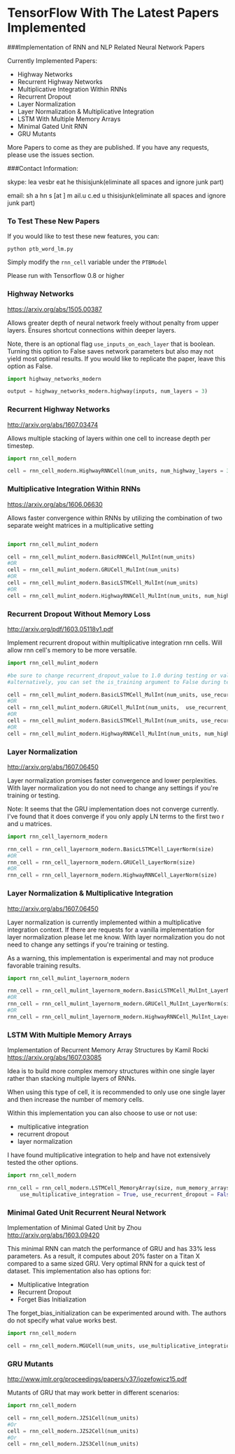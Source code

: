 # TensorFlow With The Latest Papers Implemented

###Implementation of RNN and NLP Related Neural Network Papers

Currently Implemented Papers:

* Highway Networks
* Recurrent Highway Networks
* Multiplicative Integration Within RNNs
* Recurrent Dropout
* Layer Normalization
* Layer Normalization & Multiplicative Integration
* LSTM With Multiple Memory Arrays
* Minimal Gated Unit RNN
* GRU Mutants


More Papers to come as they are published. If you have any requests, please use the issues section. 

###Contact Information:

skype: lea vesbr eat he thisisjunk(eliminate all spaces and ignore junk part)

email: sh a hn s [at ] m ail.u c.ed u thisisjunk(eliminate all spaces and ignore junk part)


### To Test These New Papers

If you would like to test these new features, you can:

`python ptb_word_lm.py`

Simply modify the `rnn_cell` variable under the `PTBModel`

Please run with Tensorflow 0.8 or higher


### Highway Networks

https://arxiv.org/abs/1505.00387

Allows greater depth of neural network freely without penalty from upper layers. Ensures shortcut connections within deeper layers.

Note, there is an optional flag `use_inputs_on_each_layer` that is boolean. Turning this option to False saves network parameters but also may not yield most optimal results. If you would like to replicate the paper, leave this option as False.
```python
import highway_networks_modern

output = highway_networks_modern.highway(inputs, num_layers = 3)
```



### Recurrent Highway Networks 

http://arxiv.org/abs/1607.03474

Allows multiple stacking of layers within one cell to increase depth per timestep. 

```python
import rnn_cell_modern

cell = rnn_cell_modern.HighwayRNNCell(num_units, num_highway_layers = 3)
```


### Multiplicative Integration Within RNNs

https://arxiv.org/abs/1606.06630

Allows faster convergence within RNNs by utilizing the combination of two separate weight matrices in a multiplicative setting

```python

import rnn_cell_mulint_modern

cell = rnn_cell_mulint_modern.BasicRNNCell_MulInt(num_units)
#OR
cell = rnn_cell_mulint_modern.GRUCell_MulInt(num_units)
#OR
cell = rnn_cell_mulint_modern.BasicLSTMCell_MulInt(num_units)
#OR
cell = rnn_cell_mulint_modern.HighwayRNNCell_MulInt(num_units, num_highway_layers = 3)
```


### Recurrent Dropout Without Memory Loss

http://arxiv.org/pdf/1603.05118v1.pdf

Implement recurrent dropout within multiplicative integration rnn cells. Will allow rnn cell's memory to be more versatile. 

```python
import rnn_cell_mulint_modern

#be sure to change recurrent_dropout_value to 1.0 during testing or validation
#alternatively, you can set the is_training argument to False during testing or validation but this requires the reconstruction of the model

cell = rnn_cell_mulint_modern.BasicLSTMCell_MulInt(num_units, use_recurrent_dropout = True, recurrent_dropout_value = 0.90)
#OR
cell = rnn_cell_mulint_modern.GRUCell_MulInt(num_units,  use_recurrent_dropout = True, recurrent_dropout_value = 0.90)
#OR
cell = rnn_cell_mulint_modern.BasicLSTMCell_MulInt(num_units, use_recurrent_dropout = True, recurrent_dropout_value = 0.90)
#OR
cell = rnn_cell_mulint_modern.HighwayRNNCell_MulInt(num_units, num_highway_layers = 3,  use_recurrent_dropout = True, recurrent_dropout_value = 0.90)

```


### Layer Normalization
http://arxiv.org/abs/1607.06450

Layer normalization promises faster convergence and lower perplexities. With layer normalization you do not need to change any settings if you're training or testing.

Note: It seems that the GRU implementation does not converge currently. I've found that it does converge if you only apply LN terms to the first two r and u matrices. 

```python
import rnn_cell_layernorm_modern

rnn_cell = rnn_cell_layernorm_modern.BasicLSTMCell_LayerNorm(size)
#OR
rnn_cell = rnn_cell_layernorm_modern.GRUCell_LayerNorm(size)
#OR
rnn_cell = rnn_cell_layernorm_modern.HighwayRNNCell_LayerNorm(size)
```

### Layer Normalization & Multiplicative Integration
http://arxiv.org/abs/1607.06450

Layer normalization is currently implemented within a multiplicative integration context. If there are requests for a vanilla implementation for layer normalization please let me know. With layer normalization you do not need to change any settings if you're training or testing.

As a warning, this implementation is experimental and may not produce favorable training results.

```python
import rnn_cell_mulint_layernorm_modern

rnn_cell = rnn_cell_mulint_layernorm_modern.BasicLSTMCell_MulInt_LayerNorm(size)
#OR
rnn_cell = rnn_cell_mulint_layernorm_modern.GRUCell_MulInt_LayerNorm(size)
#OR
rnn_cell = rnn_cell_mulint_layernorm_modern.HighwayRNNCell_MulInt_LayerNorm(size)
```

### LSTM With Multiple Memory Arrays

Implementation of Recurrent Memory Array Structures by Kamil Rocki
https://arxiv.org/abs/1607.03085

Idea is to build more complex memory structures within one single layer rather than stacking multiple layers of RNNs.

When using this type of cell, it is recommended to only use one single layer and then increase the number of memory cells. 

Within this implementation you can also choose to use or not use:
- multiplicative integration
- recurrent dropout
- layer normalization

I have found multiplicative integration to help and have not extensively tested the other options.

```python
import rnn_cell_modern

rnn_cell = rnn_cell_modern.LSTMCell_MemoryArray(size, num_memory_arrays = 2, 
	use_multiplicative_integration = True, use_recurrent_dropout = False, use_layer_normalization = False)
```

### Minimal Gated Unit Recurrent Neural Network

Implementation of Minimal Gated Unit by Zhou
http://arxiv.org/abs/1603.09420

This minimal RNN can match the performance of GRU and has 33% less parameters. As a result, it computes about 20% faster on a Titan X compared to a same sized GRU. Very optimal RNN for a quick test of dataset. This implementation also has options for:

- Multiplicative Integration
- Recurrent Dropout
- Forget Bias Initialization

The forget_bias_initialization can be experimented around with. The authors do not specify what value works best.

```python
import rnn_cell_modern

cell = rnn_cell_modern.MGUCell(num_units, use_multiplicative_integration = True, use_recurrent_dropout = False, forget_bias_initialization = 1.0)

```

### GRU Mutants

http://www.jmlr.org/proceedings/papers/v37/jozefowicz15.pdf

Mutants of GRU that may work better in different scenarios:

```python
import rnn_cell_modern

cell = rnn_cell_modern.JZS1Cell(num_units)
#Or
cell = rnn_cell_modern.JZS2Cell(num_units)
#Or
cell = rnn_cell_modern.JZS3Cell(num_units)
```